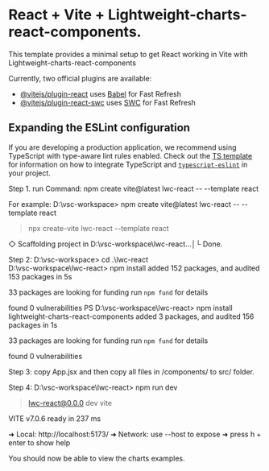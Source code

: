 # React + Vite + Lightweight-charts-react-components.

This template provides a minimal setup to get React working in Vite with Lightweight-charts-react-components

Currently, two official plugins are available:

- [@vitejs/plugin-react](https://github.com/vitejs/vite-plugin-react/blob/main/packages/plugin-react) uses [Babel](https://babeljs.io/) for Fast Refresh
- [@vitejs/plugin-react-swc](https://github.com/vitejs/vite-plugin-react/blob/main/packages/plugin-react-swc) uses [SWC](https://swc.rs/) for Fast Refresh

## Expanding the ESLint configuration

If you are developing a production application, we recommend using TypeScript with type-aware lint rules enabled. Check out the [TS template](https://github.com/vitejs/vite/tree/main/packages/create-vite/template-react-ts) for information on how to integrate TypeScript and [`typescript-eslint`](https://typescript-eslint.io) in your project.


Step 1. 
run Command: npm create vite@latest lwc-react -- --template react

For example:
 D:\vsc-workspace> npm create vite@latest lwc-react -- --template react

> npx
> create-vite lwc-react --template react


◇  Scaffolding project in D:\vsc-workspace\lwc-react...│└  Done.

Step 2:
D:\vsc-workspace> cd .\lwc-react\
D:\vsc-workspace\lwc-react> npm install
added 152 packages, and audited 153 packages in 5s

33 packages are looking for funding
  run `npm fund` for details

found 0 vulnerabilities
PS D:\vsc-workspace\lwc-react> npm install lightweight-charts-react-components
added 3 packages, and audited 156 packages in 1s

33 packages are looking for funding
  run `npm fund` for details

found 0 vulnerabilities


Step 3: copy App.jsx and then copy all files in /components/ to src/ folder.

Step 4: D:\vsc-workspace\lwc-react> npm run dev

> lwc-react@0.0.0 dev
> vite


  VITE v7.0.6  ready in 237 ms

  ➜  Local:   http://localhost:5173/
  ➜  Network: use --host to expose
  ➜  press h + enter to show help

  You should now be able to view the charts examples.
